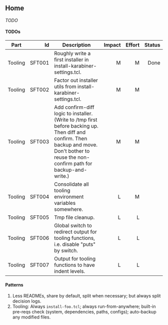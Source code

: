 ## Home

_TODO_

#### TODOs

| Part | Id | Description | Impact | Effort | Status |
| - | -: | - | -: | -: | -: |
| Tooling | SFT001 | Roughly write a first installer in install-karabiner-settings.tcl. | M | M | Done |
| Tooling | SFT002 | Factor out installer utils from install-karabiner-settings.tcl. | M | M | |
| Tooling | SFT003 | Add confirm-diff logic to installer. (Write to /tmp first before backing up. Then diff and confirm. Then backup and move. Don't bother to reuse the non-confirm path for backup-and-write.) | M | M | |
| Tooling | SFT004 | Consolidate all tooling environment variables somewhere. | L | M | |
| Tooling | SFT005 | Tmp file cleanup. | L |L | |
| Tooling | SFT006 | Global switch to redirect output for tooling functions, i.e. disable "puts" by switch. | L | L | |
| Tooling | SFT007 | Output for tooling functions to have indent levels. | L | L | |

#### Patterns

1. Less READMEs, share by default, split when necessary; but always split decision logs.
1. Tooling: Always `install-foo.tcl`; always run-from-anywhere; built-in pre-reqs check (system, dependencies, paths, configs); auto-backup any modified files.
